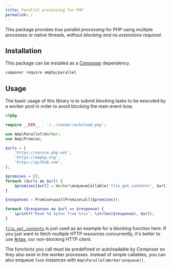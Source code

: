 ```yaml
---
title: Parallel processing for PHP
permalink: /
---
```

This package provides *true parallel processing* for PHP using multiple processes or native threads, *without blocking and no extensions required*.

## Installation

This package can be installed as a [Composer](https://getcomposer.org/) dependency.

```bash
composer require amphp/parallel
```

## Usage

The basic usage of this library is to submit blocking tasks to be executed by a worker pool in order to avoid blocking the main event loop.

```php
<?php

require __DIR__ . '/../vendor/autoload.php';

use Amp\Parallel\Worker;
use Amp\Promise;

$urls = [
    'https://secure.php.net',
    'https://amphp.org',
    'https://github.com',
];

$promises = [];
foreach ($urls as $url) {
    $promises[$url] = Worker\enqueueCallable('file_get_contents', $url);
}

$responses = Promise\wait(Promise\all($promises));

foreach ($responses as $url => $response) {
    \printf("Read %d bytes from %s\n", \strlen($response), $url);
}
```

[`file_get_contents`](https://secure.php.net/file_get_contents) is just used as an example for a blocking function here.
If you just want to fetch multiple HTTP resources concurrently, it's better to use [Artax](https://amphp.org/artax/), our non-blocking HTTP client.

The functions you call must be predefined or autoloadable by Composer so they also exist in the worker processes.
Instead of simple callables, you can also enqueue `Task` instances with `Amp\Parallel\Worker\enqueue()`.